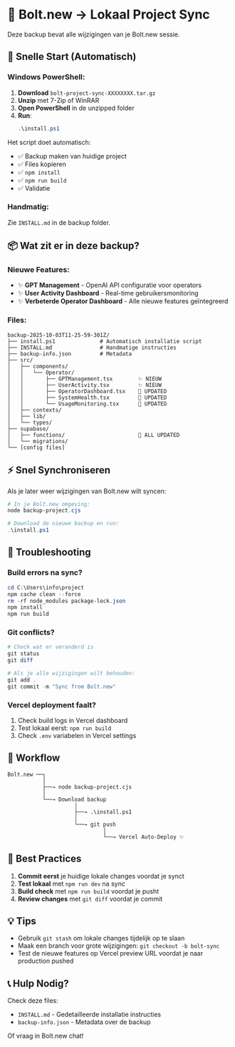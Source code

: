 # 🔄 Bolt.new → Lokaal Project Sync

Deze backup bevat alle wijzigingen van je Bolt.new sessie.

## 🚀 Snelle Start (Automatisch)

### Windows PowerShell:

1. **Download** `bolt-project-sync-XXXXXXXX.tar.gz`
2. **Unzip** met 7-Zip of WinRAR
3. **Open PowerShell** in de unzipped folder
4. **Run**:
   ```powershell
   .\install.ps1
   ```

Het script doet automatisch:
- ✅ Backup maken van huidige project
- ✅ Files kopieren
- ✅ `npm install`
- ✅ `npm run build`
- ✅ Validatie

### Handmatig:

Zie `INSTALL.md` in de backup folder.

## 📦 Wat zit er in deze backup?

### Nieuwe Features:
- ✨ **GPT Management** - OpenAI API configuratie voor operators
- ✨ **User Activity Dashboard** - Real-time gebruikersmonitoring
- ✨ **Verbeterde Operator Dashboard** - Alle nieuwe features geïntegreerd

### Files:
```
backup-2025-10-03T11-25-59-301Z/
├── install.ps1              # Automatisch installatie script
├── INSTALL.md               # Handmatige instructies
├── backup-info.json         # Metadata
├── src/
│   ├── components/
│   │   └── Operator/
│   │       ├── GPTManagement.tsx        ✨ NIEUW
│   │       ├── UserActivity.tsx         ✨ NIEUW
│   │       ├── OperatorDashboard.tsx    🔧 UPDATED
│   │       ├── SystemHealth.tsx         🔧 UPDATED
│   │       └── UsageMonitoring.tsx      🔧 UPDATED
│   ├── contexts/
│   ├── lib/
│   └── types/
├── supabase/
│   ├── functions/                       🔧 ALL UPDATED
│   └── migrations/
└── [config files]
```

## ⚡ Snel Synchroniseren

Als je later weer wijzigingen van Bolt.new wilt syncen:

```powershell
# In je Bolt.new omgeving:
node backup-project.cjs

# Download de nieuwe backup en run:
.\install.ps1
```

## 🔧 Troubleshooting

### Build errors na sync?
```powershell
cd C:\Users\info\project
npm cache clean --force
rm -rf node_modules package-lock.json
npm install
npm run build
```

### Git conflicts?
```powershell
# Check wat er veranderd is
git status
git diff

# Als je alle wijzigingen wilt behouden:
git add .
git commit -m "Sync from Bolt.new"
```

### Vercel deployment faalt?
1. Check build logs in Vercel dashboard
2. Test lokaal eerst: `npm run build`
3. Check `.env` variabelen in Vercel settings

## 📝 Workflow

```
Bolt.new ──┐
           │
           ├──→ node backup-project.cjs
           │
           └──→ Download backup
                     │
                     ├──→ .\install.ps1
                     │
                     └──→ git push
                              │
                              └──→ Vercel Auto-Deploy ✨
```

## 🎯 Best Practices

1. **Commit eerst** je huidige lokale changes voordat je synct
2. **Test lokaal** met `npm run dev` na sync
3. **Build check** met `npm run build` voordat je pusht
4. **Review changes** met `git diff` voordat je commit

## 💡 Tips

- Gebruik `git stash` om lokale changes tijdelijk op te slaan
- Maak een branch voor grote wijzigingen: `git checkout -b bolt-sync`
- Test de nieuwe features op Vercel preview URL voordat je naar production pushed

## 📞 Hulp Nodig?

Check deze files:
- `INSTALL.md` - Gedetailleerde installatie instructies
- `backup-info.json` - Metadata over de backup

Of vraag in Bolt.new chat!
